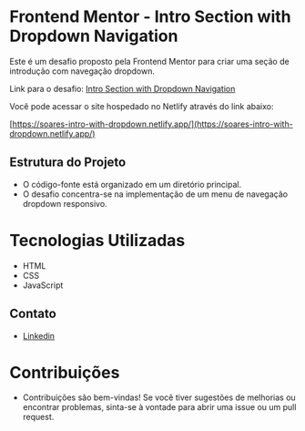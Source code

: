 # Frontend Mentor - Intro Section with Dropdown Navigation

Este é um desafio proposto pela Frontend Mentor para criar uma seção de introdução com navegação dropdown.

Link para o desafio: [Intro Section with Dropdown Navigation](https://www.frontendmentor.io/challenges/intro-section-with-dropdown-navigation-ryaPetHE5)

Você pode acessar o site hospedado no Netlify através do link abaixo:

[https://soares-intro-with-dropdown.netlify.app/](https://soares-intro-with-dropdown.netlify.app/)

## Estrutura do Projeto

- O código-fonte está organizado em um diretório principal.
- O desafio concentra-se na implementação de um menu de navegação dropdown responsivo.

# Tecnologias Utilizadas

- HTML
- CSS
- JavaScript

## Contato

- [Linkedin](http://www.linkedin.com/in/ojo%C3%A3osoares)

# Contribuições

- Contribuições são bem-vindas! Se você tiver sugestões de melhorias ou encontrar problemas, sinta-se à vontade para abrir uma issue ou um pull request.
